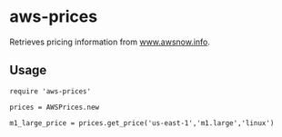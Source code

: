 # aws-prices

Retrieves pricing information from www.awsnow.info.

## Usage

```
require 'aws-prices'

prices = AWSPrices.new

m1_large_price = prices.get_price('us-east-1','m1.large','linux')
```